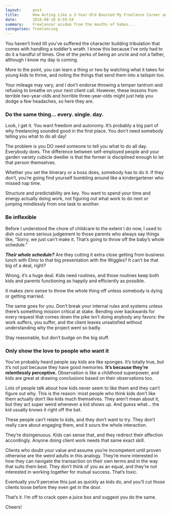 ```yaml
---
layout:     post
title:      How Acting Like a 3-Year-Old Boosted My Freelance Career and Doubled My Productivity
date:       2016-08-18 8:59:54
summary:    Freelancer wisdom from the mouths of babes... 
categories: freelancing
---
```


You haven’t lived till you’ve suffered the character building tribulation that comes with handling a toddler’s wrath. I know this because I’ve only had to do it a handful of times. One of the perks of being an uncle and not a father, although I know my day is coming. 

More to the point, you can learn a thing or two by watching what it takes for young kids to thrive, and noting the things that send them into a tailspin too. 

Your mileage may vary, and I don’t endorse throwing a temper tantrum and refusing to breathe on your next client call. However, these lessons from terrible two-year-olds and horrible three-year-olds might just help you dodge a few headaches, so here they are. 

### Do the same thing… every. single. day.
Look, I get it. You want freedom and autonomy. It’s probably a big part of why freelancing sounded good in the first place. You don’t need somebody telling you what to do all day!

The problem is you DO need someone to tell you what to do all day. Everybody does. The difference between self-employed people and your garden variety cubicle dweller is that the former is disciplined enough to let that person themselves. 

Whether you set the itinerary or a boss does, somebody has to do it. If they don’t, you’re going find yourself bumbling around like a kindergartener who missed nap time. 

Structure and predictability are key. You want to spend your time and energy actually doing work, not figuring out what work to do next or jumping mindlessly from one task to another. 

### Be inflexible
Before I understood the chore of childcare to the extent I do now, I used to dish out some serious judgement to those parents who always say things like, “Sorry, we just can’t make it. That’s going to throw off the baby’s whole schedule.” 

**_Their whole schedule?_** Are they cutting it extra close getting from business lunch with Elmo to that big presentation with the Wiggles? It can’t be that big of a deal, right? 

Wrong, it’s a huge deal. Kids need routines, and those routines keep both kids and parents functioning as happily and efficiently as possible. 

It makes zero sense to throw the whole thing off unless somebody is dying or getting married. 

The same goes for you. Don’t break your internal rules and systems unless there’s something mission critical at stake. Bending over backwards for every request that comes down the pike isn’t doing anybody any favors: the work suffers, you suffer, and the client leaves unsatisfied without understanding why the project went so badly.

Stay reasonable, but don’t budge on the big stuff. 

### Only show the love to people who want it
You’ve probably heard people say kids are like sponges. It’s totally true, but it’s not just because they have good memories. **It’s because they’re relentlessly perceptive.** Observation is like a childhood superpower, and kids are great at drawing conclusions based on their observations too. 

Lots of people talk about how kids never seem to like them and they can’t figure out why. This is the reason: most people who think kids don’t like them actually don’t like kids much themselves. They aren’t mean about it, but they act super weird whenever a kid shows up. And guess what… the kid usually knows it right off the bat. 

These people can’t relate to kids, and they don’t want to try. They don’t really care about engaging them, and it sours the whole interaction. 

They’re disingenuous. Kids can sense that, and they redirect their affection accordingly. Anyone doing client work needs that same exact skill. 

Clients who doubt your value and assume you’re incompetent until proven otherwise are the weird adults in this analogy. They’re more interested in how they can navigate the transaction on their own terms and in the way that suits them best. They don’t think of you as an equal, and they’re not interested in working together for mutual success. That’s toxic. 

Eventually you’ll perceive this just as quickly as kids do, and you’ll cut those clients loose before they even get in the door. 

That’s it. I’m off to crack open a juice box and suggest you do the same. 

Cheers!